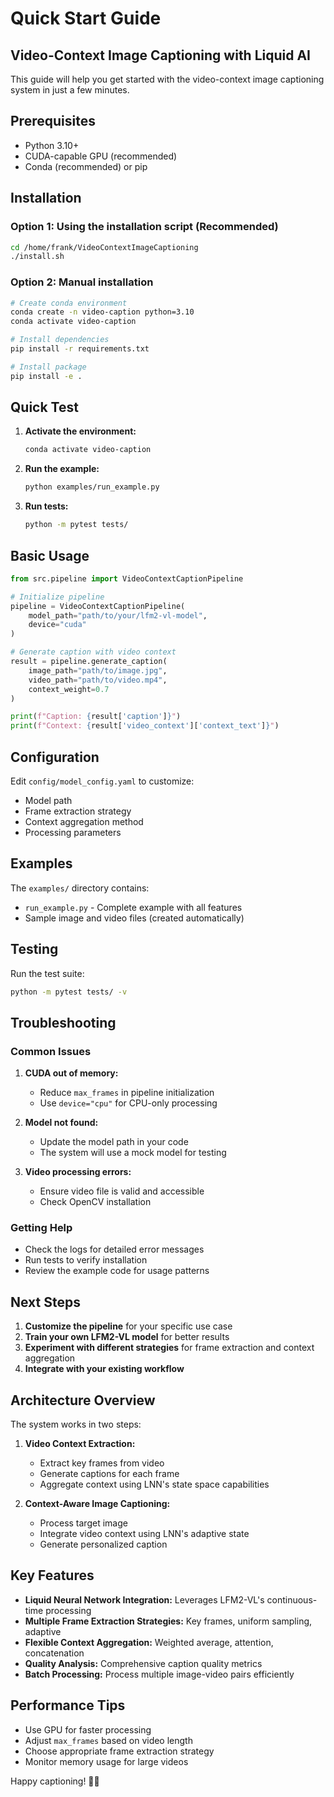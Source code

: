 # Quick Start Guide

## Video-Context Image Captioning with Liquid AI

This guide will help you get started with the video-context image captioning system in just a few minutes.

## Prerequisites

- Python 3.10+
- CUDA-capable GPU (recommended)
- Conda (recommended) or pip

## Installation

### Option 1: Using the installation script (Recommended)

```bash
cd /home/frank/VideoContextImageCaptioning
./install.sh
```

### Option 2: Manual installation

```bash
# Create conda environment
conda create -n video-caption python=3.10
conda activate video-caption

# Install dependencies
pip install -r requirements.txt

# Install package
pip install -e .
```

## Quick Test

1. **Activate the environment:**
   ```bash
   conda activate video-caption
   ```

2. **Run the example:**
   ```bash
   python examples/run_example.py
   ```

3. **Run tests:**
   ```bash
   python -m pytest tests/
   ```

## Basic Usage

```python
from src.pipeline import VideoContextCaptionPipeline

# Initialize pipeline
pipeline = VideoContextCaptionPipeline(
    model_path="path/to/your/lfm2-vl-model",
    device="cuda"
)

# Generate caption with video context
result = pipeline.generate_caption(
    image_path="path/to/image.jpg",
    video_path="path/to/video.mp4",
    context_weight=0.7
)

print(f"Caption: {result['caption']}")
print(f"Context: {result['video_context']['context_text']}")
```

## Configuration

Edit `config/model_config.yaml` to customize:

- Model path
- Frame extraction strategy
- Context aggregation method
- Processing parameters

## Examples

The `examples/` directory contains:

- `run_example.py` - Complete example with all features
- Sample image and video files (created automatically)

## Testing

Run the test suite:

```bash
python -m pytest tests/ -v
```

## Troubleshooting

### Common Issues

1. **CUDA out of memory:**
   - Reduce `max_frames` in pipeline initialization
   - Use `device="cpu"` for CPU-only processing

2. **Model not found:**
   - Update the model path in your code
   - The system will use a mock model for testing

3. **Video processing errors:**
   - Ensure video file is valid and accessible
   - Check OpenCV installation

### Getting Help

- Check the logs for detailed error messages
- Run tests to verify installation
- Review the example code for usage patterns

## Next Steps

1. **Customize the pipeline** for your specific use case
2. **Train your own LFM2-VL model** for better results
3. **Experiment with different strategies** for frame extraction and context aggregation
4. **Integrate with your existing workflow**

## Architecture Overview

The system works in two steps:

1. **Video Context Extraction:**
   - Extract key frames from video
   - Generate captions for each frame
   - Aggregate context using LNN's state space capabilities

2. **Context-Aware Image Captioning:**
   - Process target image
   - Integrate video context using LNN's adaptive state
   - Generate personalized caption

## Key Features

- **Liquid Neural Network Integration:** Leverages LFM2-VL's continuous-time processing
- **Multiple Frame Extraction Strategies:** Key frames, uniform sampling, adaptive
- **Flexible Context Aggregation:** Weighted average, attention, concatenation
- **Quality Analysis:** Comprehensive caption quality metrics
- **Batch Processing:** Process multiple image-video pairs efficiently

## Performance Tips

- Use GPU for faster processing
- Adjust `max_frames` based on video length
- Choose appropriate frame extraction strategy
- Monitor memory usage for large videos

Happy captioning! 🎥📝


